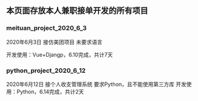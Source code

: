 ## 本页面存放本人兼职接单开发的所有项目

### meituan_project_2020_6_3
2020年6月3日 接仿美团项目 未要求语言

开发使用：Vue+Djangp，6.10完成，共计7天

### python_project_2020_6_12
2020年6月12日 接个人收支管理系统 要求Python，且不能使用第三方库
开发使用：Python，6.14完成，共计2天